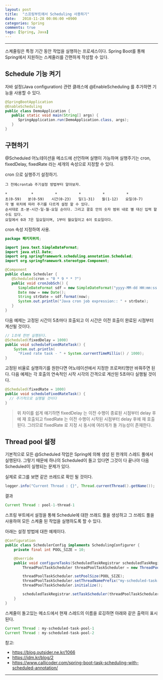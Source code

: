 ```yaml
---
layout: post
title:  "스프링부트에서 Scheduling 사용하기"
date:   2018-11-28 00:06:00 +0900
categories: Spring
comments: true
tags: [Spring, Java]
---
```


---


스케줄링은 특정 기간 동안 작업을 실행하는 프로세스이다. 
Spring Boot를 통해 Spring에서 지원하는 스케줄러를 간편하게 작성할 수 있다.



Schedule 기능 켜기
--
자바 설정(Java configuration) 관련 클래스에 @EnableScheduling 를 추가하면 기능을 사용할 수 있다.


```java
@SpringBootApplication
@EnableScheduling
public class DemoApplication {
   public static void main(String[] args) {
      SpringApplication.run(DemoApplication.class, args);
   }
}
```

구현하기
--

@Scheduled 어노테이션을 메소드에 선언하며 실행이 가능하며 실행주기는 cron, fixedDelay, fixedRate 라는 세개의 속성으로 지정할 수 있다.

cron 으로 실행주기 설정하기. 
```
그 전에crontab 주기설정 방법부터 알아보자.

*           *　　　　　　*　　　　　　*　　　　　　*　　　　　　*
초(0-59)   분(0-59)　　시간(0-23)　　일(1-31)　　월(1-12)　　요일(0-7) 
각 별 위치에 따라 주기를 다르게 설정 할 수 있다.
순서대로 초-분-시간-일-월-요일 순이다. 그리고 괄호 안의 숫자 범위 내로 별 대신 입력 할 수도 있다.
요일에서 0과 7은 일요일이며, 1부터 월요일이고 6이 토요일이다.
```

cron 속성 지정하여 사용. 
```java
package 패키지위치;

import java.text.SimpleDateFormat;
import java.util.Date;
import org.springframework.scheduling.annotation.Scheduled;
import org.springframework.stereotype.Component;

@Component
public class Scheduler {
   @Scheduled(cron = "0 * 9 * * ?")
   public void cronJobSch() {
      SimpleDateFormat sdf = new SimpleDateFormat("yyyy-MM-dd HH:mm:ss.SSS");
      Date now = new Date();
      String strDate = sdf.format(now);
      System.out.println("Java cron job expression:: " + strDate);
   }
}
```

다음 예제는 고정된 시간이 5초마다 호출되고 이 시간은 이전 호출이 완료된 시점부터 계산될 것이다.
```java
// 1초에 한번 실행된다.
@Scheduled(fixedDelay = 1000) 
public void scheduleFixedRateTask() {
    System.out.println(
      "Fixed rate task - " + System.currentTimeMillis() / 1000);
}
```

고정된 비율로 실행하기를 원한다면 어노테이션에서 지정한 프로퍼티명만 바꿔주면 된다. 다음 예제는 각 호출의 연속적인 시작 시각의 간격으로 계산된 5초마다 실행될 것이다.
```java
@Scheduled(fixedRate = 1000)
public void scheduleFixedRateTask() {
  // 주기적으로 실행될 것이다
}
```

> 위 차이를 쉽게 얘기하면 fixedDelay 는 이전 수행이 종료된 시점부터 delay 후에 재 호출되고 fixedRate 는 이전 수행이 시작된 시점부터 delay 후에 재 호출된다. 그러므로 fixedRate 로 지정 시 동시에 여러개가 돌 가능성이 존재한다.

Thread pool 설정
--
기본적으로 모든 @Scheduled 작업은 Spring에 의해 생성 된 한개의 스레드 풀에서 실행된다.
그렇기 때문에 하나의 Scheduled이 돌고 있다면 그것이 다 끝나야 다음 Scheduled이 실행되는 문제가 있다.

실제로 로그를 보면 같은 쓰레드로 확인 될 것이다.
```java
logger.info("Current Thread : {}", Thread.currentThread().getName());
```

결과
```java
Current Thread : pool-1-thread-1
```
스프링 부트에서 설정을 통해 Schedule에 대한 쓰래드 풀을 생성하고 그 쓰레드 풀을 사용하여 모든 스케줄 된 작업을 실행하도록 할 수 있다.

아래는 설정 방법에 대한 예제이다.

```java
@Configuration
public class SchedulerConfig implements SchedulingConfigurer {
    private final int POOL_SIZE = 10;

    @Override
    public void configureTasks(ScheduledTaskRegistrar scheduledTaskRegistrar) {
        ThreadPoolTaskScheduler threadPoolTaskScheduler = new ThreadPoolTaskScheduler();

        threadPoolTaskScheduler.setPoolSize(POOL_SIZE);
        threadPoolTaskScheduler.setThreadNamePrefix("my-scheduled-task-pool-");
        threadPoolTaskScheduler.initialize();

        scheduledTaskRegistrar.setTaskScheduler(threadPoolTaskScheduler);
    }
}
```

스케줄이 돌고있는 메소드에서 현재 스레드의 이름을 로깅하면 아래와 같은 출력이 표시된다.

```java
Current Thread : my-scheduled-task-pool-1
Current Thread : my-scheduled-task-pool-2
```


참고: 
 - https://blog.outsider.ne.kr/1066
 - https://jdm.kr/blog/2
 - https://www.callicoder.com/spring-boot-task-scheduling-with-scheduled-annotation/


[jekyll-docs]: https://jekyllrb.com/docs/home
[jekyll-gh]:   https://github.com/jekyll/jekyll
[jekyll-talk]: https://talk.jekyllrb.com/
---
